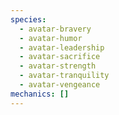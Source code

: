 ```yaml
---
species:
  - avatar-bravery
  - avatar-humor
  - avatar-leadership
  - avatar-sacrifice
  - avatar-strength
  - avatar-tranquility
  - avatar-vengeance
mechanics: []
---
```

